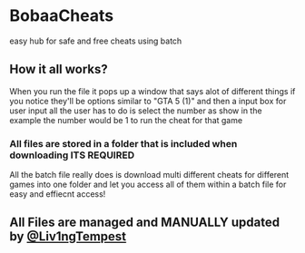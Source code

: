 # BobaaCheats
easy hub for safe and free cheats using batch


## How it all works?
When you run the file it pops up a window that says alot of different things if you notice they'll be options similar to "GTA 5 (1)" and then a input box for user input all the user has to do is select the number as show in the example the number would be 1 to run the cheat for that game

### All files are stored in a folder that is included when downloading **ITS REQUIRED**
All the batch file really does is download multi different cheats for different games into one folder and let you access all of them within a batch file for easy and effiecnt access!


## All Files are managed and MANUALLY updated by [@Liv1ngTempest](https://www.youtube.com/@Liv1ngTempest)
